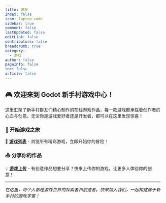 ```yaml
---
title: 游戏
index: false
icon: laptop-code
sidebar: true
comment: false
lastUpdated: false
editLink: false
contributors: false
breadcrumb: true
category:
  - 游戏
author: false
pageInfo: false
toc: false
article: false
---
```


## 🎮 欢迎来到 Godot 新手村游戏中心！

这里汇聚了新手村群友们精心制作的在线游戏作品，每一款游戏都承载着创作者的心血与创意。无论你是游戏爱好者还是开发者，都可以在这里发现惊喜！

### 🚀 开始游戏之旅

🎯 **[游戏列表](/game/list)** - 浏览所有精彩游戏，立即开始你的冒险！

### 📤 分享你的作品

💡 **[游戏上传](/game/upload)** - 有创意作品想要分享？快来上传你的游戏，让更多人体验你的创意！

---

*在这里，每个人都是游戏世界的探索者和创造者。快来加入我们，一起构建属于新手村的游戏宇宙！*
